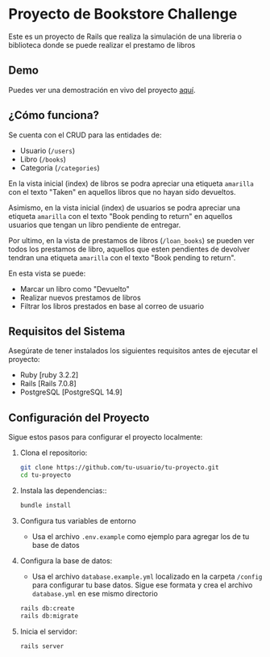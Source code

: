 # Proyecto de Bookstore Challenge

Este es un proyecto de Rails que realiza la simulación de una libreria o biblioteca donde se puede realizar el prestamo de libros

## Demo

Puedes ver una demostración en vivo del proyecto [aquí](https://bookstore-challenge-app-2b1a24c1b4f6.herokuapp.com/).

## ¿Cómo funciona?

Se cuenta con el CRUD para las entidades de:

- Usuario (`/users`)
- Libro (`/books`)
- Categoria (`/categories`)

En la vista inicial (index) de libros se podra apreciar una etiqueta `amarilla` con el texto "Taken" en aquellos libros que no hayan sido devueltos.

Asimismo, en la vista inicial (index) de usuarios se podra apreciar una etiqueta `amarilla` con el texto "Book pending to return" en aquellos usuarios que tengan un libro pendiente de entregar.

Por ultimo, en la vista de prestamos de libros (`/loan_books`) se pueden ver todos los prestamos de libro, aquellos que esten pendientes de devolver tendran una etiqueta `amarilla` con el texto "Book pending to return".

En esta vista se puede:

- Marcar un libro como "Devuelto"
- Realizar nuevos prestamos de libros
- Filtrar los libros prestados en base al correo de usuario

## Requisitos del Sistema

Asegúrate de tener instalados los siguientes requisitos antes de ejecutar el proyecto:

- Ruby [ruby 3.2.2]
- Rails [Rails 7.0.8]
- PostgreSQL [PostgreSQL 14.9]

## Configuración del Proyecto

Sigue estos pasos para configurar el proyecto localmente:

1. Clona el repositorio:

   ```bash
   git clone https://github.com/tu-usuario/tu-proyecto.git
   cd tu-proyecto
   ```

2. Instala las dependencias::

   ```bash
   bundle install
   ```

3. Configura tus variables de entorno

   - Usa el archivo `.env.example` como ejemplo para agregar los de tu base de datos

4. Configura la base de datos:

   - Usa el archivo `database.example.yml` localizado en la carpeta `/config` para configurar tu base datos. Sigue ese formata y crea el archivo `database.yml` en ese mismo directorio

   ```bash
   rails db:create
   rails db:migrate
   ```

5. Inicia el servidor:

   ```bash
   rails server
   ```
